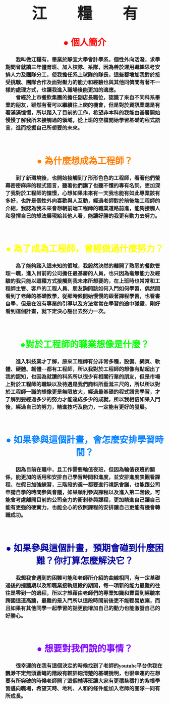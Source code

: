 <html>
  <head>
    <font face="標楷體">  
    <font size=5>
    <center>
      <h1>江　　糧　　有</h1></center></font>
      </head>
  <body>
    <font face="標楷體">
    <center>
    <font color="#ff0000">
      <h1>● 個人簡介</h1></font></center>
    <h3>　　我叫做江糧有，畢業於靜宜大學會計學系，個性外向活潑，求學期間曾就讀三年體育班、加入校隊、系隊，因為善於運用邏輯思考安排人力及團隊分工，使我擔任系上球隊的隊長，這些都增加我對於接受挑戰、團隊合作及面對壓力的能力和經驗也與其他同儕間有著不一樣的處理方式，也讓我進入職場後能更加的適應。　　
      <br/>
　　曾經於上市餐飲集團的擔任副店長職位，認識了來自不同科系畢業的朋友，雖然有著可以繼續往上爬的機會，但是對於資訊業還是有著滿滿憧憬，所以踏入了目前的工作，希望非本科的我能由基層開始慢慢了解我所未接觸過的領域，從上班的空檔開始學習基礎的程式語言，進而挖掘自己所想要的未來。</h3>  
    <br/>
    <center>
    <font color="#ff8000">
      <h1>● 為什麼想成為工程師？</h1></font></center>
    <h3>　　到了新環境後，也開始接觸到了形形色色的工程師，看著他們螢幕密密麻麻的程式語言，聽著他們講了也聽不懂的專有名詞，更加深了我對於工程師的憧憬，心想如果未來有一天我也能有如此專業該有多好，也許是個性外向喜歡與人互動，經過老師對於前後端工程師的介紹，我認為我未來會想朝前端工程師的職業道路前進，能夠接觸人和發揮自己的想法展現給其他人看，能讓好勝的我更有動力去努力。</h3>  
    <br/>
    <center>
    <font color="#ffff00">  
      <h1>● 為了成為工程師，曾經做過什麼努力？</h1></font></center>
    <h3>　　為了能夠踏入這未知的領域，我毅然決然的離開了熟悉的餐飲管理一職，進入目前的公司擔任最基層的人員，也只因為毫無能力及經驗的我只能以這種方式接觸到我未來所想要的，在上班時也常常和工程師主管、客戶的工程人員、朋友詢問該如何入門如何學習，偶然間看到了老師的基礎教學，從那時候開始慢慢的跟著課程學習，也看書自學，但是在沒有專業的引導以及方法常常在學習的途中碰壁，剛好看到這個計畫，就下定決心豁出去努力一次。</h3>  
    <br/>
    <center>
    <font color="00ff00"> 
      <h1>●對於工程師的職業想像是什麼？</h1></font></center>
    <h3>　　進入科技業才了解，原來工程師有分非常多種，設備、網頁、軟體、硬體、韌體···都有工程師，所以我對於工程師的想像有點超出了我的認知，也因為就讀的科系所以很少有相關行業的朋友，但是市場上對於工程師的職缺以及待遇是我們商科所垂涎三尺的，所以所以對於工程師一職的想像更是無限放大，經過最基礎的程式語言學習，才了解到要經過多少的努力才能達成多少的成就，所以我相信如果入門後，經過自己的努力，精進技巧及能力，一定能有更好的發展。</h3>  
    <br/>
    <center>
    <font color="#0080ff"> 
      <h1>● 如果參與這個計畫，會怎麼安排學習時間？</h1></font></center>
    <h3>　　因為目前在職中，且工作需要輪值夜班，但因為輪值夜班的關係，能更加的活用和安排自己學習時間和進度，並安排進度表觀看課程，在假日加強練習，三階段的週一都要進行視訊會議，也能跟公司申請自學的時間參與會議，如果順利參與課程以及進入第二階段，可能會考慮離開目前的公司全力的衝刺參與課程，更加精進自己讓自己能有更強的硬實力，也能全心的依照課程的安排讓自己更能有機會轉職成功。</h3>  
    <br/>
    <center>
    <font color="#0000a0"> 
      <h1>● 如果參與這個計畫，預期會碰到什麼困難？你打算怎麼解決它？</h1></font></center>
    <h3>　　我想我會遇到的困難可能和老師所介紹的曲線相同，有一定基礎過後的撞牆期以及和職業接軌這段的期間，每一項新的能力最難的往往是零到一的過程，所以才想藉由老師們的專業知識和豐富到經驗來跨國這道高牆，最難的是入門所以這段時間前後更不能輕易放棄，而且如果有其他同學一起學習的話更能增加自己的動力也能激發自己的好勝心。</h3>  
    <br/>
    <center>
    <font color="#8000ff"> 
      <h1>● 想要對我們說的事情？</h1></font></center>
    <h3>　　很幸運的在我有這個決定的時候找到了老師的youtube平台供我在飄渺不定無頭蒼蠅的階段有較詳細清楚的基礎說明，也很幸運的在想要有所突破的時候老師開了這個輔導班讓大家有更穩紮穩打的紮根學習邁向職場，希望天時、地利、人和的條件能加入老師的團隊一同有所成長。</h3>　　
      </font>
  </body>
</html>
